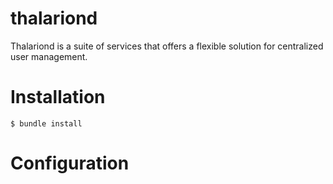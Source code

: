 # thalariond

Thalariond is a suite of services that offers a flexible solution for centralized user management.

# Installation

```
$ bundle install
```

# Configuration
